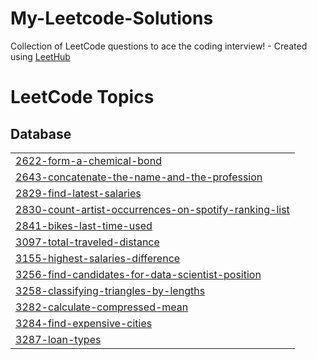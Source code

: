 # My-Leetcode-Solutions
Collection of LeetCode questions to ace the coding interview! - Created using [LeetHub](https://github.com/QasimWani/LeetHub)

<!---LeetCode Topics Start-->
# LeetCode Topics
## Database
|  |
| ------- |
| [2622-form-a-chemical-bond](https://github.com/Labbitzy/My-Leetcode-Solutions/tree/master/2622-form-a-chemical-bond) |
| [2643-concatenate-the-name-and-the-profession](https://github.com/Labbitzy/My-Leetcode-Solutions/tree/master/2643-concatenate-the-name-and-the-profession) |
| [2829-find-latest-salaries](https://github.com/Labbitzy/My-Leetcode-Solutions/tree/master/2829-find-latest-salaries) |
| [2830-count-artist-occurrences-on-spotify-ranking-list](https://github.com/Labbitzy/My-Leetcode-Solutions/tree/master/2830-count-artist-occurrences-on-spotify-ranking-list) |
| [2841-bikes-last-time-used](https://github.com/Labbitzy/My-Leetcode-Solutions/tree/master/2841-bikes-last-time-used) |
| [3097-total-traveled-distance](https://github.com/Labbitzy/My-Leetcode-Solutions/tree/master/3097-total-traveled-distance) |
| [3155-highest-salaries-difference](https://github.com/Labbitzy/My-Leetcode-Solutions/tree/master/3155-highest-salaries-difference) |
| [3256-find-candidates-for-data-scientist-position](https://github.com/Labbitzy/My-Leetcode-Solutions/tree/master/3256-find-candidates-for-data-scientist-position) |
| [3258-classifying-triangles-by-lengths](https://github.com/Labbitzy/My-Leetcode-Solutions/tree/master/3258-classifying-triangles-by-lengths) |
| [3282-calculate-compressed-mean](https://github.com/Labbitzy/My-Leetcode-Solutions/tree/master/3282-calculate-compressed-mean) |
| [3284-find-expensive-cities](https://github.com/Labbitzy/My-Leetcode-Solutions/tree/master/3284-find-expensive-cities) |
| [3287-loan-types](https://github.com/Labbitzy/My-Leetcode-Solutions/tree/master/3287-loan-types) |
<!---LeetCode Topics End-->